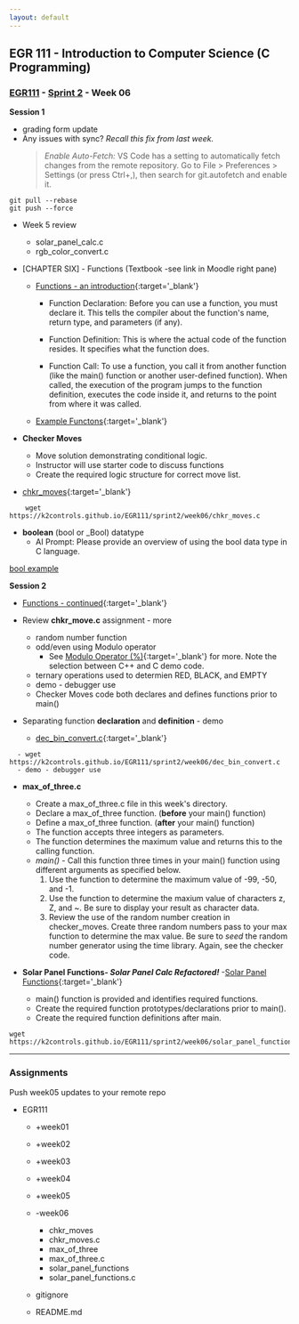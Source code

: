 ```yaml
---
layout: default
---
```


## EGR 111 - Introduction to Computer Science (C Programming)

### [EGR111](../../) - [Sprint 2](../) - Week 06

**Session 1**

- grading form update
- Any issues with sync? *Recall this fix from last week.*
  > *Enable Auto-Fetch:* VS Code has a setting to automatically fetch changes from the remote repository. Go to File > Preferences > Settings (or press Ctrl+,), then search for git.autofetch and enable it.

```console
git pull --rebase
git push --force
```

- Week 5 review
  - solar_panel_calc.c
  - rgb_color_convert.c

- [CHAPTER SIX] - Functions (Textbook -see link in Moodle right pane)

  - [Functions - an introduction](https://www.log2base2.com/C/function/functions-in-c.html){:target='_blank'}  

    - Function Declaration: Before you can use a function, you must declare it. This tells the compiler about the function's name, return type, and parameters (if any).

    - Function Definition: This is where the actual code of the function resides. It specifies what the function does.

    - Function Call: To use a function, you call it from another function (like the main() function or another user-defined function). When called, the execution of the program jumps to the function definition, executes the code inside it, and returns to the point from where it was called.

  - [Example Functons](functions.md){:target='_blank'}

- **Checker Moves**
  - Move solution demonstrating conditional logic.
  - Instructor will use starter code to discuss functions
  - Create the required logic structure for correct move list.
 - [chkr_moves](chkr_moves.md){:target='_blank'}

```console
    wget https://k2controls.github.io/EGR111/sprint2/week06/chkr_moves.c
```

- **boolean** (bool or _Bool) datatype
  - AI Prompt: Please provide an overview of using the bool data type in C language.

[bool example](boolean.md)


**Session 2**

- [Functions - continued](https://www.geeksforgeeks.org/c-functions/){:target='_blank'}  

- Review **chkr_move.c** assignment - more
  - random number function
  - odd/even using Modulo operator
    - See [Modulo Operator (%)](https://www.geeksforgeeks.org/modulo-operator-in-c-cpp-with-examples/){:target='_blank'} for more. Note the selection between C++ and C demo code.
  - ternary operations used to determien RED, BLACK, and EMPTY
  - demo - debugger use
  - Checker Moves code both declares and defines functions prior to main()

- Separating function **declaration** and **definition** - demo 
  - [dec_bin_convert.c](dec_bin_convert.md){:target='_blank'}

```Console
  - wget https://k2controls.github.io/EGR111/sprint2/week06/dec_bin_convert.c
  - demo - debugger use
```

- **max_of_three.c**
  - Create a max_of_three.c file in this week's directory.
  - Declare a max_of_three function. (**before** your main() function)
  - Define a max_of_three function. (**after** your main() function)
  - The function accepts three integers as parameters.
  - The function determines the maximum value and returns this to the calling function.
  - *main()* - Call this function three times in your main() function using different arguments as specified below.
    1. Use the function to determine the maximum value of -99, -50, and -1.
    2. Use the function to determine the maxium value of characters z, Z, and ~. Be sure to display your result as character data.
    3. Review the use of the random number creation in checker_moves. Create three random numbers pass to your max function to determine the max value. Be sure to *seed* the random number generator using the time library. Again, see the checker code.


- **Solar Panel Functions- *Solar Panel Calc Refactored!***
  -[Solar Panel Functions](solar_panel_functions.md){:target='_blank'}
  - main() function is provided and identifies required functions.
  - Create the required function prototypes/declarations prior to main().
  - Create the required function definitions after main.

```console  
wget https://k2controls.github.io/EGR111/sprint2/week06/solar_panel_functions.c
```

---

### Assignments 
Push week05 updates to your remote repo
  - EGR111
    - +week01
    - +week02
    - +week03
    - +week04
    - +week05
    - -week06
      - chkr_moves
      - chkr_moves.c
      - max_of_three
      - max_of_three.c
      - solar_panel_functions
      - solar_panel_functions.c

    - gitignore
    - README.md





